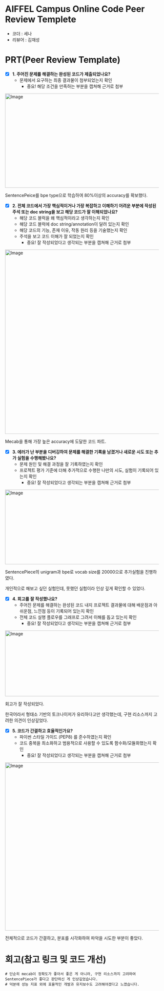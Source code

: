 # AIFFEL Campus Online Code Peer Review Templete
- 코더 : 세나
- 리뷰어 : 김재성


# PRT(Peer Review Template)
- [X]  **1. 주어진 문제를 해결하는 완성된 코드가 제출되었나요?**
    - 문제에서 요구하는 최종 결과물이 첨부되었는지 확인
        - 중요! 해당 조건을 만족하는 부분을 캡쳐해 근거로 첨부

<img width="1003" height="308" alt="Image" src="https://github.com/user-attachments/assets/e7d13d75-f691-495e-9efa-583dce29186a" />

SentencePeice를 bpe type으로 학습하여 80%이상의 accuracy를 확보했다.

    
- [X]  **2. 전체 코드에서 가장 핵심적이거나 가장 복잡하고 이해하기 어려운 부분에 작성된 
주석 또는 doc string을 보고 해당 코드가 잘 이해되었나요?**
    - 해당 코드 블럭을 왜 핵심적이라고 생각하는지 확인
    - 해당 코드 블럭에 doc string/annotation이 달려 있는지 확인
    - 해당 코드의 기능, 존재 이유, 작동 원리 등을 기술했는지 확인
    - 주석을 보고 코드 이해가 잘 되었는지 확인
        - 중요! 잘 작성되었다고 생각되는 부분을 캡쳐해 근거로 첨부
        
<img width="826" height="602" alt="Image" src="https://github.com/user-attachments/assets/dd73fb16-f437-4c02-825a-b9ceab93b24e" />

Mecab을 통해 가장 높은 accuracy에 도달한 코드 파트.

- [X]  **3. 에러가 난 부분을 디버깅하여 문제를 해결한 기록을 남겼거나
새로운 시도 또는 추가 실험을 수행해봤나요?**
    - 문제 원인 및 해결 과정을 잘 기록하였는지 확인
    - 프로젝트 평가 기준에 더해 추가적으로 수행한 나만의 시도, 
    실험이 기록되어 있는지 확인
        - 중요! 잘 작성되었다고 생각되는 부분을 캡쳐해 근거로 첨부

<img width="768" height="244" alt="Image" src="https://github.com/user-attachments/assets/81d14f57-d0d2-4507-bb51-0a1560efed95" />

SentencePiece의 unigram과 bpe로 vocab size를 20000으로 추가실험을 진행하였다.

개인적으로 해보고 싶던 실험인데, 못했던 실험이라 인상 깊게 확인할 수 있었다.
        
- [X]  **4. 회고를 잘 작성했나요?**
    - 주어진 문제를 해결하는 완성된 코드 내지 프로젝트 결과물에 대해
    배운점과 아쉬운점, 느낀점 등이 기록되어 있는지 확인
    - 전체 코드 실행 플로우를 그래프로 그려서 이해를 돕고 있는지 확인
        - 중요! 잘 작성되었다고 생각되는 부분을 캡쳐해 근거로 첨부

<img width="986" height="215" alt="Image" src="https://github.com/user-attachments/assets/0a8fbf75-a150-430d-8391-e4587e4c5a84" />

회고가 잘 작성되었다.

한국어라서 형태소 기반의 토크나이저가 유리하다고만 생각했는데, 구현 리소스까지 고려한 의견이 인상깊었다.
        
- [X]  **5. 코드가 간결하고 효율적인가요?**
    - 파이썬 스타일 가이드 (PEP8) 를 준수하였는지 확인
    - 코드 중복을 최소화하고 범용적으로 사용할 수 있도록 함수화/모듈화했는지 확인
        - 중요! 잘 작성되었다고 생각되는 부분을 캡쳐해 근거로 첨부

<img width="1063" height="549" alt="Image" src="https://github.com/user-attachments/assets/51e188f9-55a4-40c0-9306-d33369280143" />

전체적으로 코드가 간결하고, 분포를 시각화하여 파악을 시도한 부분이 좋았다.


# 회고(참고 링크 및 코드 개선)
```
# 단순히 mecab이 정확도가 좋아서 좋은 게 아니라, 구현 리소스까지 고려하여 SentencePiece가 좋다고 판단하신 게 인상깊었습니다.
# 덕분에 성능 지표 외에 효율적인 개발과 유지보수도 고려해야겠다고 느꼈습니다.
